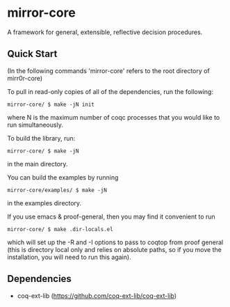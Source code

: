 mirror-core
===========

A framework for general, extensible, reflective decision procedures. 

Quick Start
-----------

(In the following commands 'mirror-core' refers to the root directory of mirr0r-core)

To pull in read-only copies of all of the dependencies, run the following:

```
mirror-core/ $ make -jN init
```

where N is the maximum number of coqc processes that you would like to run simultaneously.

To build the library, run:

```
mirror-core/ $ make -jN
```
   
in the main directory.

You can build the examples by running 

```
mirror-core/examples/ $ make -jN
```
   
in the examples directory.

If you use emacs & proof-general, then you may find it convenient to run

```
mirror-core/ $ make .dir-locals.el
```

which will set up the -R and -I options to pass to coqtop from proof general (this is directory local only and relies on absolute paths, so if you move the installation, you will need to run this again).

Dependencies
------------

- coq-ext-lib (https://github.com/coq-ext-lib/coq-ext-lib)

